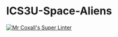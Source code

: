 # ICS3U-Space-Aliens
[![Mr Coxall's Super Linter](https://github.com/ICS3U-C-Programming-JulienL/ICS3U-Space-Aliens/workflows/Mr%20Coxall's%20Super%20Linter/badge.svg)](https://github.com/ICS3U-C-Programming-JulienL/ICS3U-Space-Aliens/actions/)
